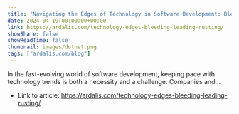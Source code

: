 ```yaml
---
title: "Navigating the Edges of Technology in Software Development: Bleeding, Leading, and Rusting"
date: 2024-04-19T00:00:00+00:00
link: https://ardalis.com/technology-edges-bleeding-leading-rusting/
showShare: false
showReadTime: false
thumbnail: images/dotnet.png
tags: ["ardalis.com/blog"]
---
```

In the fast-evolving world of software development, keeping pace with technology trends is both a necessity and a challenge. Companies and…

- Link to article: https://ardalis.com/technology-edges-bleeding-leading-rusting/
